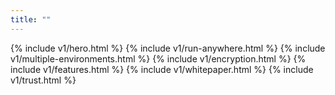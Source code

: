 ```yaml
---
title: ""
---
```


<div x-data="{ curl: true }">
{% include v1/hero.html %}
{% include v1/run-anywhere.html %}
{% include v1/multiple-environments.html %}
{% include v1/encryption.html %}
{% include v1/features.html %}
{% include v1/whitepaper.html %}
{% include v1/trust.html %}
</div>
